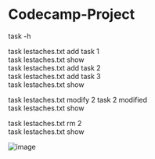 # Codecamp-Project

task -h

task lestaches.txt add task 1  
task lestaches.txt show  
task lestaches.txt add task 2  
task lestaches.txt add task 3  
task lestaches.txt show  

task lestaches.txt modify 2 task 2 modified  
task lestaches.txt show  

task lestaches.txt rm 2  
task lestaches.txt show  


![image](https://github.com/yuyan-z/Codecamp-Project/assets/64955334/a62fabe4-0f3a-4054-add0-7d4bf404cb6a)



